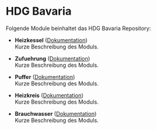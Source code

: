 # HDG Bavaria

Folgende Module beinhaltet das HDG Bavaria Repository:

- __Heizkessel__ ([Dokumentation](Heizkessel))  
	Kurze Beschreibung des Moduls.

- __Zufuehrung__ ([Dokumentation](Zufuehrung))  
	Kurze Beschreibung des Moduls.

- __Puffer__ ([Dokumentation](Puffer))  
	Kurze Beschreibung des Moduls.

- __Heizkreis__ ([Dokumentation](Heizkreis))  
	Kurze Beschreibung des Moduls.

- __Brauchwasser__ ([Dokumentation](Brauchwasser))  
	Kurze Beschreibung des Moduls.